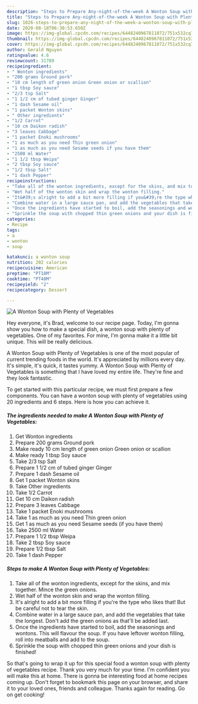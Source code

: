 ```yaml
---
description: "Steps to Prepare Any-night-of-the-week A Wonton Soup with Plenty of Vegetables"
title: "Steps to Prepare Any-night-of-the-week A Wonton Soup with Plenty of Vegetables"
slug: 1026-steps-to-prepare-any-night-of-the-week-a-wonton-soup-with-plenty-of-vegetables
date: 2020-08-18T06:30:53.650Z
image: https://img-global.cpcdn.com/recipes/6448240967811072/751x532cq70/a-wonton-soup-with-plenty-of-vegetables-recipe-main-photo.jpg
thumbnail: https://img-global.cpcdn.com/recipes/6448240967811072/751x532cq70/a-wonton-soup-with-plenty-of-vegetables-recipe-main-photo.jpg
cover: https://img-global.cpcdn.com/recipes/6448240967811072/751x532cq70/a-wonton-soup-with-plenty-of-vegetables-recipe-main-photo.jpg
author: Gerald Nguyen
ratingvalue: 4.6
reviewcount: 31789
recipeingredient:
- " Wonton ingredients"
- "200 grams Ground pork"
- "10 cm length of green onion Green onion or scallion"
- "1 tbsp Soy sauce"
- "2/3 tsp Salt"
- "1 1/2 cm of tubed ginger Ginger"
- "1 dash Sesame oil"
- "1 packet Wonton skins"
- " Other ingredients"
- "1/2 Carrot"
- "10 cm Daikon radish"
- "3 leaves Cabbage"
- "1 packet Enoki mushrooms"
- "1 as much as you need Thin green onion"
- "1 as much as you need Sesame seeds if you have them"
- "2500 ml Water"
- "1 1/2 tbsp Weipa"
- "2 tbsp Soy sauce"
- "1/2 tbsp Salt"
- "1 dash Pepper"
recipeinstructions:
- "Take all of the wonton ingredients, except for the skins, and mix together. Mince the green onions."
- "Wet half of the wonton skin and wrap the wonton filling."
- "It&#39;s alright to add a bit more filling if you&#39;re the type who likes that! But be careful not to tear the skin."
- "Combine water in a large sauce pan, and add the vegetables that take the longest. Don&#39;t add the green onions as that&#39;ll be added last."
- "Once the ingredients have started to boil, add the seasonings and wontons. This will flavour the soup.  If you have leftover wonton filling, roll into meatballs and add to the soup."
- "Sprinkle the soup with chopped thin green onions and your dish is finished!"
categories:
- Recipe
tags:
- a
- wonton
- soup

katakunci: a wonton soup 
nutrition: 202 calories
recipecuisine: American
preptime: "PT18M"
cooktime: "PT40M"
recipeyield: "2"
recipecategory: Dessert

---
```



![A Wonton Soup with Plenty of Vegetables](https://img-global.cpcdn.com/recipes/6448240967811072/751x532cq70/a-wonton-soup-with-plenty-of-vegetables-recipe-main-photo.jpg)

Hey everyone, it's Brad, welcome to our recipe page. Today, I'm gonna show you how to make a special dish, a wonton soup with plenty of vegetables. One of my favorites. For mine, I'm gonna make it a little bit unique. This will be really delicious.



A Wonton Soup with Plenty of Vegetables is one of the most popular of current trending foods in the world. It's appreciated by millions every day. It's simple, it's quick, it tastes yummy. A Wonton Soup with Plenty of Vegetables is something that I have loved my entire life. They're fine and they look fantastic.


To get started with this particular recipe, we must first prepare a few components. You can have a wonton soup with plenty of vegetables using 20 ingredients and 6 steps. Here is how you can achieve it.

<!--inarticleads1-->

##### The ingredients needed to make A Wonton Soup with Plenty of Vegetables:

1. Get  Wonton ingredients
1. Prepare 200 grams Ground pork
1. Make ready 10 cm length of green onion Green onion or scallion
1. Make ready 1 tbsp Soy sauce
1. Take 2/3 tsp Salt
1. Prepare 1 1/2 cm of tubed ginger Ginger
1. Prepare 1 dash Sesame oil
1. Get 1 packet Wonton skins
1. Take  Other ingredients
1. Take 1/2 Carrot
1. Get 10 cm Daikon radish
1. Prepare 3 leaves Cabbage
1. Take 1 packet Enoki mushrooms
1. Take 1 as much as you need Thin green onion
1. Get 1 as much as you need Sesame seeds (if you have them)
1. Take 2500 ml Water
1. Prepare 1 1/2 tbsp Weipa
1. Take 2 tbsp Soy sauce
1. Prepare 1/2 tbsp Salt
1. Take 1 dash Pepper




<!--inarticleads2-->

##### Steps to make A Wonton Soup with Plenty of Vegetables:

1. Take all of the wonton ingredients, except for the skins, and mix together. Mince the green onions.
1. Wet half of the wonton skin and wrap the wonton filling.
1. It&#39;s alright to add a bit more filling if you&#39;re the type who likes that! But be careful not to tear the skin.
1. Combine water in a large sauce pan, and add the vegetables that take the longest. Don&#39;t add the green onions as that&#39;ll be added last.
1. Once the ingredients have started to boil, add the seasonings and wontons. This will flavour the soup.  If you have leftover wonton filling, roll into meatballs and add to the soup.
1. Sprinkle the soup with chopped thin green onions and your dish is finished!




So that's going to wrap it up for this special food a wonton soup with plenty of vegetables recipe. Thank you very much for your time. I'm confident you will make this at home. There is gonna be interesting food at home recipes coming up. Don't forget to bookmark this page on your browser, and share it to your loved ones, friends and colleague. Thanks again for reading. Go on get cooking!
